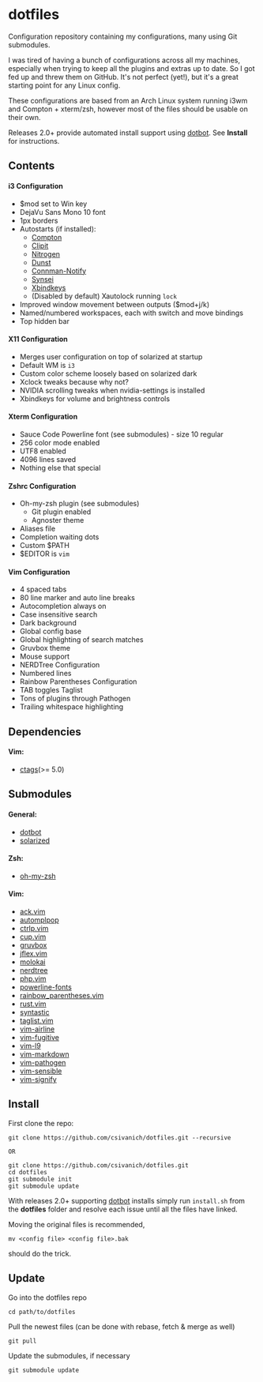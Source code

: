 dotfiles
========

Configuration repository containing my configurations, many using Git submodules.

I was tired of having a bunch of configurations across all my machines, especially when trying to keep all the plugins and extras up to date. So I got fed up and threw them on GitHub. It's not perfect (yet!), but it's a great starting point for any Linux config.

These configurations are based from an Arch Linux system running i3wm and Compton + xterm/zsh, however most of the files should be usable on their own.

Releases 2.0+ provide automated install support using [dotbot](https://github.com/anishathalye/dotbot). See **Install** for instructions.

Contents
-----

#### i3 Configuration

- $mod set to Win key
- DejaVu Sans Mono 10 font
- 1px borders
- Autostarts (if installed):
  - [Compton](https://github.com/chjj/compton)
  - [Clipit](http://sourceforge.net/projects/gtkclipit/)
  - [Nitrogen](http://projects.l3ib.org/nitrogen/)
  - [Dunst](http://knopwob.org/dunst/index.html)
  - [Connman-Notify](https://github.com/wavexx/connman-notify)
  - [Synsei](https://github.com/csivanich/synsei)
  - [Xbindkeys](http://www.nongnu.org/xbindkeys/xbindkeys.html)
  - (Disabled by default) Xautolock running `lock`
- Improved window movement between outputs (\$mod+j/k)
- Named/numbered workspaces, each with switch and move bindings
- Top hidden bar

#### X11 Configuration

- Merges user configuration on top of solarized at startup
- Default WM is `i3`
- Custom color scheme loosely based on solarized dark
- Xclock tweaks because why not?
- NVIDIA scrolling tweaks when nvidia-settings is installed
- Xbindkeys for volume and brightness controls

#### Xterm Configuration

- Sauce Code Powerline font (see submodules) - size 10 regular
- 256 color mode enabled
- UTF8 enabled
- 4096 lines saved
- Nothing else that special

#### Zshrc Configuration
- Oh-my-zsh plugin (see submodules)
    - Git plugin enabled
    - Agnoster theme
- Aliases file
- Completion waiting dots
- Custom $PATH
- \$EDITOR is `vim`

#### Vim Configuration
- 4 spaced tabs
- 80 line marker and auto line breaks
- Autocompletion always on
- Case insensitive search
- Dark background
- Global config base
- Global highlighting of search matches
- Gruvbox theme
- Mouse support
- NERDTree Configuration
- Numbered lines
- Rainbow Parentheses Configuration
- TAB toggles Taglist
- Tons of plugins through Pathogen
- Trailing whitespace highlighting

Dependencies
-----

#### Vim:
- [ctags](http://ctags.sourceforge.net/)(>= 5.0)

Submodules
-----

#### General:
- [dotbot](https://github.com/anishathalye/dotbot)
- [solarized](https://github.com/altercation/solarized)

#### Zsh:
- [oh-my-zsh](https://github.com/robbyrussell/oh-my-zsh)

#### Vim:
- [ack.vim](https://github.com/mileszs/ack.vim)
- [automplpop](http://www.vim.org/scripts/script.php?script_id=1879)
- [ctrlp.vim](https://github.com/kien/ctrlp.vim)
- [cup.vim](https://github.com/vim-scripts/cup.vim)
- [gruvbox](https://github.com/morhetz/gruvbox)
- [jflex.vim](jflex.de/vim.html)
- [molokai](https://github.com/tomasr/molokai)
- [nerdtree](https://github.com/scrooloose/nerdtree)
- [php.vim](https://github.com/StanAngeloff/php.vim)
- [powerline-fonts](https://github.com/Lokaltog/powerline-fonts)
- [rainbow_parentheses.vim](https://github.com/kien/rainbow_parentheses.vim)
- [rust.vim](https://github.com/wting/rust.vim)
- [syntastic](https://github.com/scrooloose/syntastic)
- [taglist.vim](https://github.com/vim-scripts/taglist.vim.git)
- [vim-airline](https://github.com/bling/vim-airline)
- [vim-fugitive](https://github.com/tpope/vim-fugitive)
- [vim-l9](https://github.com/eparreno/vim-l9)
- [vim-markdown](https://github.com/tpope/vim-markdown)
- [vim-pathogen](https://github.com/tpope/vim-pathogen)
- [vim-sensible](https://github.com/tpope/vim-sensible)
- [vim-signify](https://github.com/mhinz/vim-signify)

Install
-----
First clone the repo:
```
git clone https://github.com/csivanich/dotfiles.git --recursive

OR

git clone https://github.com/csivanich/dotfiles.git
cd dotfiles
git submodule init
git submodule update
```

With releases 2.0+ supporting [dotbot](https://github.com/anishathalye/dotbot) installs simply run `install.sh` from the **dotfiles** folder and resolve each issue until all the files have linked.

Moving the original files is recommended,

```
mv <config file> <config file>.bak
```

should do the trick.

Update
-----

Go into the dotfiles repo

```
cd path/to/dotfiles
```

Pull the newest files (can be done with rebase, fetch & merge as well)

```
git pull
```

Update the submodules, if necessary

```
git submodule update
```
